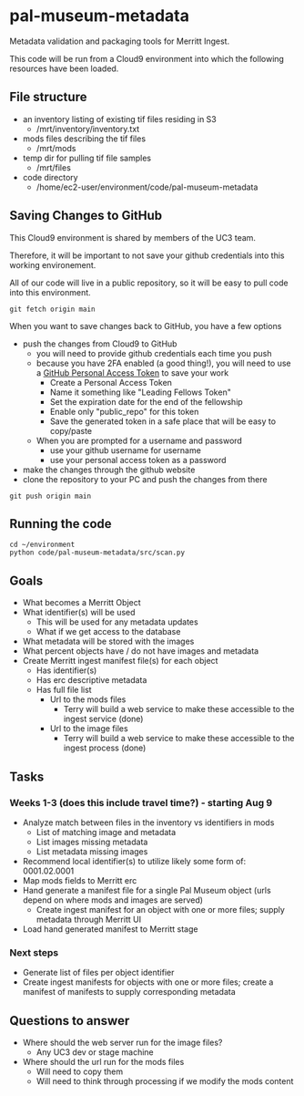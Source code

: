 # pal-museum-metadata
Metadata validation and packaging tools for Merritt Ingest.

This code will be run from a Cloud9 environment into which the following resources have been loaded.

## File structure
- an inventory listing of existing tif files residing in S3
  - /mrt/inventory/inventory.txt
- mods files describing the tif files
  - /mrt/mods
- temp dir for pulling tif file samples
  - /mrt/files
- code directory
  - /home/ec2-user/environment/code/pal-museum-metadata

## Saving Changes to GitHub

This Cloud9 environment is shared by members of the UC3 team.

Therefore, it will be important to not save your github credentials into this working environement.

All of our code will live in a public repository, so it will be easy to pull code into this environment.

```
git fetch origin main
```

When you want to save changes back to GitHub, you have a few options
- push the changes from Cloud9 to GitHub
  - you will need to provide github credentials each time you push
  - because you have 2FA enabled (a good thing!), you will need to use a [GitHub Personal Access Token](https://docs.github.com/en/authentication/keeping-your-account-and-data-secure/creating-a-personal-access-token) to save your work
    - Create a Personal Access Token
    - Name it something like "Leading Fellows Token"
    - Set the expiration date for the end of the fellowship
    - Enable only "public_repo" for this token
    - Save the generated token in a safe place that will be easy to copy/paste
  - When you are prompted for a username and password
    - use your github username for username
    - use your personal access token as a password
- make the changes through the github website
- clone the repository to your PC and push the changes from there

```
git push origin main
```

## Running the code
```
cd ~/environment
python code/pal-museum-metadata/src/scan.py 
```

## Goals
- What becomes a Merritt Object
- What identifier(s) will be used
  - This will be used for any metadata updates 
  - What if we get access to the database
- What metadata will be stored with the images
- What percent objects have / do not have images and metadata
- Create Merritt ingest manifest file(s) for each object
  - Has identifier(s)
  - Has erc descriptive metadata
  - Has full file list
    - Url to the mods files
      - Terry will build a web service to make these accessible to the ingest service (done)
    - Url to the image files
      - Terry will build a web service to make these accessible to the ingest process (done)

## Tasks

### Weeks 1-3 (does this include travel time?) - starting Aug 9
- Analyze match between files in the inventory vs identifiers in mods
  - List of matching image and metadata
  - List images missing metadata
  - List metadata missing images
- Recommend local identifier(s) to utilize likely some form of: 0001.02.0001
- Map mods fields to Merritt erc
- Hand generate a manifest file for a single Pal Museum object (urls depend on where mods and images are served)
  - Create ingest manifest for an object with one or more files; supply metadata through Merritt UI
- Load hand generated manifest to Merritt stage

### Next steps
- Generate list of files per object identifier
- Create ingest manifests for objects with one or more files; create a manifest of manifests to supply corresponding metadata


## Questions to answer
- Where should the web server run for the image files?
  - Any UC3 dev or stage machine
- Where should the url run for the mods files
  - Will need to copy them 
  - Will need to think through processing if we modify the mods content
